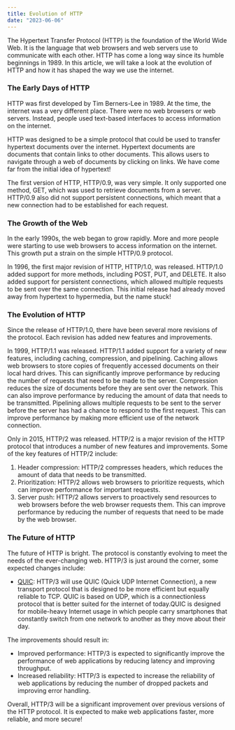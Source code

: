 ```yaml
--- 
title: Evolution of HTTP
date: "2023-06-06" 
--- 
```


The Hypertext Transfer Protocol (HTTP) is the foundation of the World Wide Web. It is the language that web browsers and web servers use to communicate with each other. HTTP has come a long way since its humble beginnings in 1989. In this article, we will take a look at the evolution of HTTP and how it has shaped the way we use the internet.

### The Early Days of HTTP

HTTP was first developed by Tim Berners-Lee in 1989. At the time, the internet was a very different place. There were no web browsers or web servers. Instead, people used text-based interfaces to access information on the internet.

HTTP was designed to be a simple protocol that could be used to transfer hypertext documents over the internet. Hypertext documents are documents that contain links to other documents. This allows users to navigate through a web of documents by clicking on links. We have come far from the initial idea of hypertext!

The first version of HTTP, HTTP/0.9, was very simple. It only supported one method, GET, which was used to retrieve documents from a server. HTTP/0.9 also did not support persistent connections, which meant that a new connection had to be established for each request.

### The Growth of the Web

In the early 1990s, the web began to grow rapidly. More and more people were starting to use web browsers to access information on the internet. This growth put a strain on the simple HTTP/0.9 protocol.

In 1996, the first major revision of HTTP, HTTP/1.0, was released. HTTP/1.0 added support for more methods, including POST, PUT, and DELETE. It also added support for persistent connections, which allowed multiple requests to be sent over the same connection. This initial release had already moved away from hypertext to hypermedia, but the name stuck!

### The Evolution of HTTP

Since the release of HTTP/1.0, there have been several more revisions of the protocol. Each revision has added new features and improvements.

In 1999, HTTP/1.1 was released. HTTP/1.1 added support for a variety of new features, including caching, compression, and pipelining. Caching allows web browsers to store copies of frequently accessed documents on their local hard drives. This can significantly improve performance by reducing the number of requests that need to be made to the server. Compression reduces the size of documents before they are sent over the network. This can also improve performance by reducing the amount of data that needs to be transmitted. Pipelining allows multiple requests to be sent to the server before the server has had a chance to respond to the first request. This can improve performance by making more efficient use of the network connection.

Only in 2015, HTTP/2 was released. HTTP/2 is a major revision of the HTTP protocol that introduces a number of new features and improvements. Some of the key features of HTTP/2 include:

1. Header compression: HTTP/2 compresses headers, which reduces the amount of data that needs to be transmitted.
1. Prioritization: HTTP/2 allows web browsers to prioritize requests, which can improve performance for important requests.
1. Server push: HTTP/2 allows servers to proactively send resources to web browsers before the web browser requests them. This can improve performance by reducing the number of requests that need to be made by the web browser.

### The Future of HTTP

The future of HTTP is bright. The protocol is constantly evolving to meet the needs of the ever-changing web. HTTP/3 is just around the corner, some expected changes include:

- [QUIC](https://en.wikipedia.org/wiki/QUIC): HTTP/3 will use QUIC (Quick UDP Internet Connection), a new transport protocol that is designed to be more efficient but equally reliable to TCP. QUIC is based on UDP, which is a connectionless protocol that is better suited for the internet of today.QUIC is designed for mobile-heavy Internet usage in which people carry smartphones that constantly switch from one network to another as they move about their day.

The improvements should result in:

- Improved performance: HTTP/3 is expected to significantly improve the performance of web applications by reducing latency and improving throughput.
- Increased reliability: HTTP/3 is expected to increase the reliability of web applications by reducing the number of dropped packets and improving error handling.

Overall, HTTP/3 will be a significant improvement over previous versions of the HTTP protocol. It is expected to make web applications faster, more reliable, and more secure!

